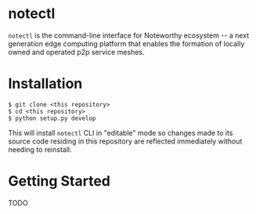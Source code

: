 # notectl
`notectl` is the command-line interface for Noteworthy ecosystem -- a next generation edge computing platform that enables the formation of locally owned and operated p2p service meshes.

# Installation

```
$ git clone <this repository>
$ cd <this repository>
$ python setup.py develop
```
This will install `notectl` CLI in "editable" mode so changes made to its source code residing in this repository are reflected immediately without needing to reinstall.

# Getting Started

TODO
